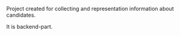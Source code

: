 Project created for collecting and representation information about candidates.

It is backend-part.
